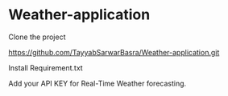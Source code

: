 # Weather-application

Clone the project

https://github.com/TayyabSarwarBasra/Weather-application.git

Install Requirement.txt

Add your API KEY for Real-Time Weather forecasting.
